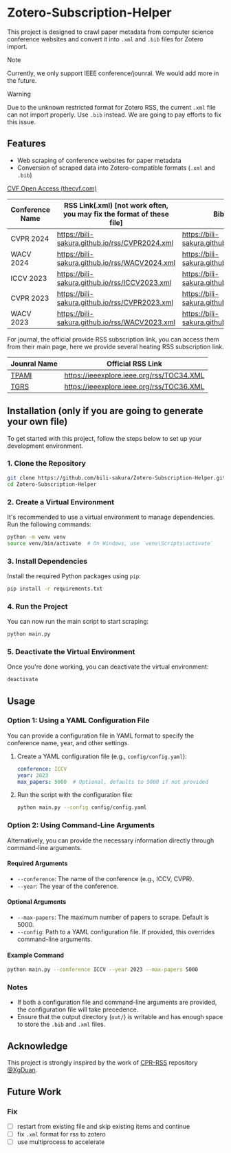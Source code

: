 # Zotero-Subscription-Helper

This project is designed to crawl paper metadata from computer science conference websites and convert it into `.xml` and `.bib` files for Zotero import.

> [!NOTE]
> Currently, we only support IEEE conference/jounral. We would add more in the future.

> [!WARNING]
> Due to the unknown restricted format for Zotero RSS, the current `.xml` file can not import properly. Use `.bib` instead. We are going to pay efforts to fix this issue.

## Features

- Web scraping of conference websites for paper metadata
- Conversion of scraped data into Zotero-compatible formats (`.xml` and `.bib`)

[CVF Open Access (thecvf.com)](https://openaccess.thecvf.com/menu)

| Conference Name | RSS Link(.xml) [not work often, you may fix the format of these file] | Bibtex Link(.bib)                                |
| --------------- | ------------------------------------------------------------ | ------------------------------------------------ |
| CVPR 2024       | <https://bili-sakura.github.io/rss/CVPR2024.xml>             | <https://bili-sakura.github.io/bib/CVPR2024.bib> |
| WACV 2024       | <https://bili-sakura.github.io/rss/WACV2024.xml>             | <https://bili-sakura.github.io/bib/WACV2024.bib> |
| ICCV 2023       | <https://bili-sakura.github.io/rss/ICCV2023.xml>             | <https://bili-sakura.github.io/bib/ICCV2023.bib> |
| CVPR 2023       | <https://bili-sakura.github.io/rss/CVPR2023.xml>             | <https://bili-sakura.github.io/bib/CVPR2023.bib> |
| WACV 2023       | <https://bili-sakura.github.io/rss/WACV2023.xml>             | <https://bili-sakura.github.io/bib/WACV2023.bib> |

For journal, the official provide RSS subscription link, you can access them from their main page, here we provide several heating RSS subscription link.

| Jounral Name                                                 | Official RSS Link                         |
| ------------------------------------------------------------ | ----------------------------------------- |
| [TPAMI](https://ieeexplore.ieee.org/xpl/RecentIssue.jsp?punumber=34) | <https://ieeexplore.ieee.org/rss/TOC34.XML> |
| [TGRS](https://ieeexplore.ieee.org/xpl/RecentIssue.jsp?punumber=36) | <https://ieeexplore.ieee.org/rss/TOC36.XML> |

## Installation (only if you are going to generate your own file)

To get started with this project, follow the steps below to set up your development environment.

### 1. Clone the Repository

```bash
git clone https://github.com/bili-sakura/Zotero-Subscription-Helper.git
cd Zotero-Subscription-Helper
```

### 2. Create a Virtual Environment

It's recommended to use a virtual environment to manage dependencies. Run the following commands:

```bash
python -m venv venv
source venv/bin/activate  # On Windows, use `venv\Scripts\activate`
```

### 3. Install Dependencies

Install the required Python packages using `pip`:

```bash
pip install -r requirements.txt
```

### 4. Run the Project

You can now run the main script to start scraping:

```bash
python main.py
```

### 5. Deactivate the Virtual Environment

Once you're done working, you can deactivate the virtual environment:

```bash
deactivate
```

## Usage

### Option 1: Using a YAML Configuration File

You can provide a configuration file in YAML format to specify the conference name, year, and other settings.

1. Create a YAML configuration file (e.g., `config/config.yaml`):

   ```yaml
   conference: ICCV
   year: 2023
   max_papers: 5000  # Optional, defaults to 5000 if not provided
   ```

2. Run the script with the configuration file:

   ```bash
   python main.py --config config/config.yaml
   ```

### Option 2: Using Command-Line Arguments

Alternatively, you can provide the necessary information directly through command-line arguments.

#### Required Arguments

- `--conference`: The name of the conference (e.g., ICCV, CVPR).
- `--year`: The year of the conference.

#### Optional Arguments

- `--max-papers`: The maximum number of papers to scrape. Default is 5000.
- `--config`: Path to a YAML configuration file. If provided, this overrides command-line arguments.

#### Example Command

```bash
python main.py --conference ICCV --year 2023 --max-papers 5000
```

### Notes

- If both a configuration file and command-line arguments are provided, the configuration file will take precedence.
- Ensure that the output directory (`out/`) is writable and has enough space to store the `.bib` and `.xml` files.

## Acknowledge

This project is strongly inspired by the work of [CPR-RSS](https://github.com/CPR-RSS/CPR-RSS.github.io) repository [@XgDuan](https://github.com/XgDuan).

## Future Work

### Fix

- [ ] restart from existing file and skip existing items and continue
- [ ] fix `.xml` format for rss to zotero
- [ ] use multiprocess to accelerate
